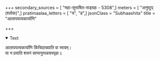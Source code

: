 +++
secondary_sources = [ "महा-सुभाषित-सङ्ग्रहः - 5308",]
meters = [ "अनुष्टुप् (श्लोक)",]
pratimaalaa_letters = [ "य", "ह",]
jsonClass = "Subhaashita"
title = "आलापयत्यकार्याणि"

+++

<details open><summary>Text</summary>

आलापयत्यकार्याणि किंचिदाख्याति वा स्वयम्।  
या न प्रयाति शयनं साप्यनुत्पन्नसस्पृहा॥
</details>
